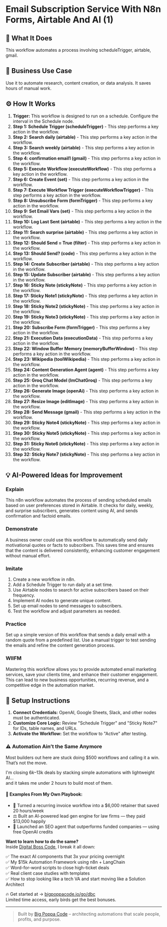 # Email Subscription Service With N8n Forms, Airtable And AI (1)

## 🚀 What It Does
This workflow automates a process involving scheduleTrigger, airtable, gmail.

## 💼 Business Use Case
Use it to automate research, content creation, or data analysis. It saves hours of manual work.

## ⚙️ How It Works
1.  **Trigger:** This workflow is designed to run on a schedule. Configure the interval in the Schedule node.
2. **Step 1: Schedule Trigger (scheduleTrigger)** - This step performs a key action in the workflow.
3. **Step 2: Search daily (airtable)** - This step performs a key action in the workflow.
4. **Step 3: Search weekly (airtable)** - This step performs a key action in the workflow.
5. **Step 4: confirmation email1 (gmail)** - This step performs a key action in the workflow.
6. **Step 5: Execute Workflow (executeWorkflow)** - This step performs a key action in the workflow.
7. **Step 6: Create Event (set)** - This step performs a key action in the workflow.
8. **Step 7: Execute Workflow Trigger (executeWorkflowTrigger)** - This step performs a key action in the workflow.
9. **Step 8: Unsubscribe Form (formTrigger)** - This step performs a key action in the workflow.
10. **Step 9: Set Email Vars (set)** - This step performs a key action in the workflow.
11. **Step 10: Log Last Sent (airtable)** - This step performs a key action in the workflow.
12. **Step 11: Search surprise (airtable)** - This step performs a key action in the workflow.
13. **Step 12: Should Send = True (filter)** - This step performs a key action in the workflow.
14. **Step 13: Should Send? (code)** - This step performs a key action in the workflow.
15. **Step 14: Create Subscriber (airtable)** - This step performs a key action in the workflow.
16. **Step 15: Update Subscriber (airtable)** - This step performs a key action in the workflow.
17. **Step 16: Sticky Note (stickyNote)** - This step performs a key action in the workflow.
18. **Step 17: Sticky Note1 (stickyNote)** - This step performs a key action in the workflow.
19. **Step 18: Sticky Note2 (stickyNote)** - This step performs a key action in the workflow.
20. **Step 19: Sticky Note3 (stickyNote)** - This step performs a key action in the workflow.
21. **Step 20: Subscribe Form (formTrigger)** - This step performs a key action in the workflow.
22. **Step 21: Execution Data (executionData)** - This step performs a key action in the workflow.
23. **Step 22: Window Buffer Memory (memoryBufferWindow)** - This step performs a key action in the workflow.
24. **Step 23: Wikipedia (toolWikipedia)** - This step performs a key action in the workflow.
25. **Step 24: Content Generation Agent (agent)** - This step performs a key action in the workflow.
26. **Step 25: Groq Chat Model (lmChatGroq)** - This step performs a key action in the workflow.
27. **Step 26: Generate Image (openAi)** - This step performs a key action in the workflow.
28. **Step 27: Resize Image (editImage)** - This step performs a key action in the workflow.
29. **Step 28: Send Message (gmail)** - This step performs a key action in the workflow.
30. **Step 29: Sticky Note4 (stickyNote)** - This step performs a key action in the workflow.
31. **Step 30: Sticky Note5 (stickyNote)** - This step performs a key action in the workflow.
32. **Step 31: Sticky Note6 (stickyNote)** - This step performs a key action in the workflow.
33. **Step 32: Sticky Note7 (stickyNote)** - This step performs a key action in the workflow.

## 💡 AI-Powered Ideas for Improvement
### Explain
This n8n workflow automates the process of sending scheduled emails based on user preferences stored in Airtable. It checks for daily, weekly, and surprise subscribers, generates content using AI, and sends confirmation and factoid emails.

### Demonstrate
A business owner could use this workflow to automatically send daily motivational quotes or facts to subscribers. This saves time and ensures that the content is delivered consistently, enhancing customer engagement without manual effort.

### Imitate
1. Create a new workflow in n8n.
2. Add a Schedule Trigger to run daily at a set time.
3. Use Airtable nodes to search for active subscribers based on their frequency.
4. Implement AI nodes to generate unique content.
5. Set up email nodes to send messages to subscribers.
6. Test the workflow and adjust parameters as needed.

### Practice
Set up a simple version of this workflow that sends a daily email with a random quote from a predefined list. Use a manual trigger to test sending the emails and refine the content generation process.

### WIIFM
Mastering this workflow allows you to provide automated email marketing services, save your clients time, and enhance their customer engagement. This can lead to new business opportunities, recurring revenue, and a competitive edge in the automation market.

## 🔧 Setup Instructions
1. **Connect Credentials:** OpenAI, Google Sheets, Slack, and other nodes must be authenticated.
2. **Customize Core Logic:** Review "Schedule Trigger" and "Sticky Note7" for IDs, table names, and URLs.
3. **Activate the Workflow:** Set the workflow to "Active" after testing.

### ⚠️ Automation Ain’t the Same Anymore

Most builders out here are stuck doing $500 workflows and calling it a win.  
That’s not the move.  

I'm closing $6k–$13k deals by stacking simple automations with lightweight AI...  
and it takes me under 2 hours to build most of them.

#### 🧠 Examples From My Own Playbook:
- 🔁 Turned a recurring invoice workflow into a $6,000 retainer that saved 20 hours/week  
- ⚖️ Built an AI-powered lead gen engine for law firms — they paid $13,000 happily  
- 🚀 Launched an SEO agent that outperforms funded companies — using free OpenAI credits  

**Want to learn how to do the same?**  
Inside [Digital Boss Code](https://bigpoppacode.io/go/dbc), I break it all down:

✅ The exact AI components that 3x your pricing overnight  
✅ My $15k Automation Framework using n8n + LangChain  
✅ Word-for-word scripts to close high-ticket deals  
✅ Real client case studies with templates  
✅ How to stop looking like a tech VA and start moving like a Solution Architect  

🔥 Get started at → [bigpoppacode.io/go/dbc](https://bigpoppacode.io/go/dbc)  
Limited time access, early birds get the best bonuses.

---
> Built by [Big Poppa Code](https://bigpoppacode.io) – architecting automations that scale people, profits, and purpose.

